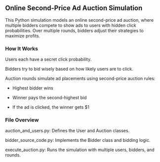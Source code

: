 ## Online Second-Price Ad Auction Simulation

This Python simulation models an online second-price ad auction, where multiple bidders compete to show ads to users with hidden click probabilities. Over multiple rounds, bidders adjust their strategies to maximize profits.

### How It Works
Users each have a secret click probability.

Bidders try to bid wisely based on how likely users are to click.

Auction rounds simulate ad placements using second-price auction rules:

- Highest bidder wins

- Winner pays the second-highest bid

- If the ad is clicked, the winner gets $1

### File Overview
auction_and_users.py: Defines the User and Auction classes.

bidder_source_code.py: Implements the Bidder class and bidding logic.

execute_auction.py: Runs the simulation with multiple users, bidders, and rounds.

